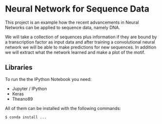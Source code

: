 # Neural Network for Sequence Data

This project is an example how the recent advancements in Neural Networks
can be applied to sequence data, namely DNA.

We will take a collection of sequences plus information if they are 
bound by a transcription factor as input data and after training
a convolutional neural network we will be able to make predictions 
for new sequences. In addition we will extract what the network learned
and make a plot of the motif.

## Libraries

To run the the IPython Notebook you need:

* Jupyter / IPython
* Keras
* Theano89

All of them can be installed with the following commands:

```Shell
$ conda install ...
```
